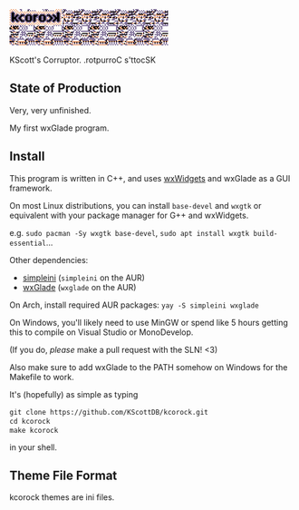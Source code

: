 ![](gui/assets/logo.png)

KScott's Corruptor. .rotpurroC s'ttocSK

## State of Production ##

Very, very unfinished.

My first wxGlade program.

## Install ##

This program is written in C++, and uses [wxWidgets][0] and
wxGlade as a GUI framework.

[0]: https://wxwidgets.org/

On most Linux distributions, you can install `base-devel` and
`wxgtk` or equivalent with your package manager for G++ and
wxWidgets.

e.g. `sudo pacman -Sy wxgtk base-devel`,
     `sudo apt install wxgtk build-essential`...

Other dependencies:
- [simpleini][1] (`simpleini` on the AUR)
- [wxGlade][2]   (`wxglade`   on the AUR)

[1]: https://github.com/brofield/simpleini/
[2]: http://wxglade.sourceforge.net/

On Arch, install required AUR packages: `yay -S simpleini wxglade`

On Windows, you'll likely need to use MinGW or spend like 5
hours getting this to compile on Visual Studio or MonoDevelop.

(If you do, *please* make a pull request with the SLN! <3)

Also make sure to add wxGlade to the PATH somehow on Windows
for the Makefile to work.

It's (hopefully) as simple as typing

```
git clone https://github.com/KScottDB/kcorock.git
cd kcorock
make kcorock
```

in your shell.

## Theme File Format ##

kcorock themes are ini files.
